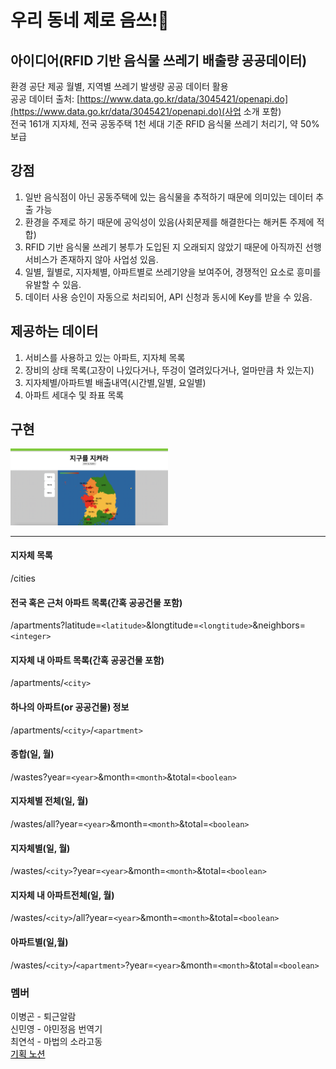 # 우리 동네 제로 음쓰!🌿

## 아이디어(RFID 기반 음식물 쓰레기 배출량 공공데이터)
환경 공단 제공 월별, 지역별 쓰레기 발생량 공공 데이터 활용</br>
공공 데이터 출처: [https://www.data.go.kr/data/3045421/openapi.do](https://www.data.go.kr/data/3045421/openapi.do)(사업 소개 포함)</br>
전국 161개 지자체, 전국 공동주택 1천 세대 기준 RFID 음식물 쓰레기 처리기, 약 50% 보급

## 강점
1. 일반 음식점이 아닌 공동주택에 있는 음식물을 추적하기 때문에 의미있는 데이터 추출 가능
2. 환경을 주제로 하기 때문에 공익성이 있음(사회문제를 해결한다는 해커톤 주제에 적합)
3. RFID 기반 음식물 쓰레기 봉투가 도입된 지 오래되지 않았기 때문에 아직까진 선행 서비스가 존재하지 않아 사업성 있음.
4. 일별, 월별로, 지자체별, 아파트별로 쓰레기양을 보여주어, 경쟁적인 요소로 흥미를 유발할 수 있음.
5. 데이터 사용 승인이 자동으로 처리되어, API 신청과 동시에 Key를 받을 수 있음.

## 제공하는 데이터
1. 서비스를 사용하고 있는 아파트, 지자체 목록
2. 장비의 상태 목록(고장이 나있다거나, 뚜겅이 열려있다거나, 얼마만큼 차 있는지)
3. 지자체별/아파트별 배출내역(시간별,일별, 요일별)
4. 아파트 세대수 및 좌표 목록

## 구현 
<img src = "https://github.com/swm-hackathon-29/save-the-earth/blob/main/public/front.png" height="50%" width="50%"></br>

---
#### 지자체 목록
/cities

#### 전국 혹은 근처 아파트 목록(간혹 공공건물 포함)
/apartments?latitude=`<latitude>`&longtitude=`<longtitude>`&neighbors=`<integer>`

#### 지자체 내 아파트 목록(간혹 공공건물 포함)
/apartments/`<city>`

#### 하나의 아파트(or 공공건물) 정보
/apartments/`<city>`/`<apartment>`

#### 종합(일, 월)
/wastes?year=`<year>`&month=`<month>`&total=`<boolean>`

#### 지자체별 전체(일, 월)
/wastes/all?year=`<year>`&month=`<month>`&total=`<boolean>`

#### 지자체별(일, 월)
/wastes/`<city>`?year=`<year>`&month=`<month>`&total=`<boolean>`

#### 지자체 내 아파트전체(일, 월)
/wastes/`<city>`/all?year=`<year>`&month=`<month>`&total=`<boolean>`

#### 아파트별(일,월)
/wastes/`<city>`/`<apartment>`?year=`<year>`&month=`<month>`&total=`<boolean>`



### 멤버
이병곤 - 퇴근알람</br>
신민영 - 야민정음 번역기</br>
최연석 - 마법의 소라고동</br>
<a href="https://www.notion.so/SWM-29-ee896ced876d4d5ea3877b9fd94c7615" style="color: black;">기획 노션</a>
